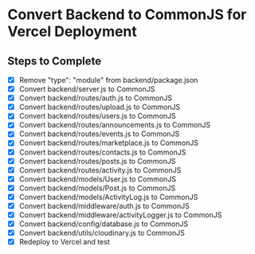 # Convert Backend to CommonJS for Vercel Deployment

## Steps to Complete

- [x] Remove "type": "module" from backend/package.json
- [x] Convert backend/server.js to CommonJS
- [x] Convert backend/routes/auth.js to CommonJS
- [x] Convert backend/routes/upload.js to CommonJS
- [x] Convert backend/routes/users.js to CommonJS
- [x] Convert backend/routes/announcements.js to CommonJS
- [x] Convert backend/routes/events.js to CommonJS
- [x] Convert backend/routes/marketplace.js to CommonJS
- [x] Convert backend/routes/contacts.js to CommonJS
- [x] Convert backend/routes/posts.js to CommonJS
- [x] Convert backend/routes/activity.js to CommonJS
- [x] Convert backend/models/User.js to CommonJS
- [x] Convert backend/models/Post.js to CommonJS
- [x] Convert backend/models/ActivityLog.js to CommonJS
- [x] Convert backend/middleware/auth.js to CommonJS
- [x] Convert backend/middleware/activityLogger.js to CommonJS
- [x] Convert backend/config/database.js to CommonJS
- [x] Convert backend/utils/cloudinary.js to CommonJS
- [x] Redeploy to Vercel and test
